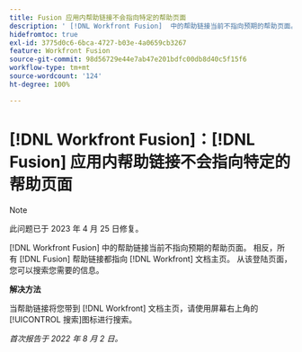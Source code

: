 ```yaml
---
title: Fusion 应用内帮助链接不会指向特定的帮助页面
description: ' [!DNL Workfront Fusion]  中的帮助链接当前不指向预期的帮助页面。相反，所有 Fusion 帮助链接都指向 Workfront 文档主页。 从该登陆页面，您可以搜索您需要的信息。'
hidefromtoc: true
exl-id: 3775d0c6-6bca-4727-b03e-4a0659cb3267
feature: Workfront Fusion
source-git-commit: 98d56729e44e7ab47e201bdfc00db8d40c5f15f6
workflow-type: tm+mt
source-wordcount: '124'
ht-degree: 100%

---
```


# [!DNL Workfront Fusion]：[!DNL Fusion] 应用内帮助链接不会指向特定的帮助页面

>[!NOTE]
>
>此问题已于 2023 年 4 月 25 日修复。

[!DNL Workfront Fusion] 中的帮助链接当前不指向预期的帮助页面。 相反，所有 [!DNL Fusion] 帮助链接都指向 [!DNL Workfront] 文档主页。 从该登陆页面，您可以搜索您需要的信息。

**解决方法**

当帮助链接将您带到 [!DNL Workfront] 文档主页，请使用屏幕右上角的[!UICONTROL 搜索]图标进行搜索。

_首次报告于 2022 年 8 月 2 日。_

